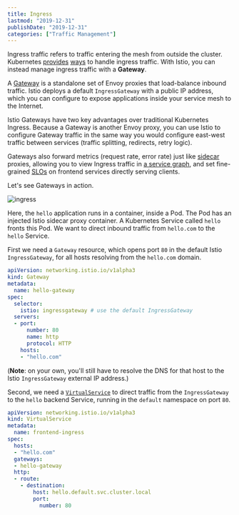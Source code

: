 ```yaml
---
title: Ingress
lastmod: "2019-12-31"
publishDate: "2019-12-31"
categories: ["Traffic Management"]
---
```


Ingress traffic refers to traffic entering the mesh from outside the cluster. Kubernetes [provides](https://kubernetes.io/docs/concepts/services-networking/service/#loadbalancer) [ways](https://kubernetes.io/docs/concepts/services-networking/ingress/) to handle ingress traffic. With Istio, you can instead manage ingress traffic with a **Gateway**.

A [Gateway](https://istio.io/docs/reference/config/networking/v1alpha3/gateway/) is a standalone set of Envoy proxies that load-balance inbound traffic. Istio deploys a default `IngressGateway` with a public IP address, which you can configure to expose applications inside your service mesh to the Internet.

Istio Gateways have two key advantages over traditional Kubernetes Ingress. Because a Gateway is another Envoy proxy, you can use Istio to configure Gateway traffic in the same way you would configure east-west traffic between services (traffic splitting, redirects, retry logic).

Gateways also forward metrics (request rate, error rate) just like [sidecar](https://istio.io/docs/concepts/what-is-istio/#envoy) proxies, allowing you to view Ingress traffic in [a service graph](https://istio.io/docs/tasks/telemetry/kiali/#generating-a-service-graph), and set fine-grained [SLOs](https://landing.google.com/sre/sre-book/chapters/service-level-objectives/) on frontend services directly serving clients.

Let's see Gateways in action.


![ingress](/images/ingress.png)

Here, the `hello` application runs in a container, inside a Pod. The Pod has an injected Istio sidecar proxy container. A Kubernetes Service called `hello` fronts this Pod. We want to direct inbound traffic from `hello.com` to the `hello` Service.

First we need a `Gateway` resource, which opens port `80` in the default Istio `IngressGateway`, for all hosts resolving from the `hello.com` domain.

```YAML
apiVersion: networking.istio.io/v1alpha3
kind: Gateway
metadata:
  name: hello-gateway
spec:
  selector:
    istio: ingressgateway # use the default IngressGateway
  servers:
  - port:
      number: 80
      name: http
      protocol: HTTP
    hosts:
    - "hello.com"
```

(**Note**: on your own, you'll still have to resolve the DNS for that host to the Istio `IngressGateway` external IP address.)

Second, we need a [`VirtualService`](https://istio.io/docs/tasks/traffic-management/ingress/ingress-control/) to direct traffic from the `IngressGateway` to the `hello` backend Service, running in the `default` namespace on port `80`.

```YAML
apiVersion: networking.istio.io/v1alpha3
kind: VirtualService
metadata:
  name: frontend-ingress
spec:
  hosts:
  - "hello.com"
  gateways:
  - hello-gateway
  http:
  - route:
    - destination:
        host: hello.default.svc.cluster.local
        port:
          number: 80
```
